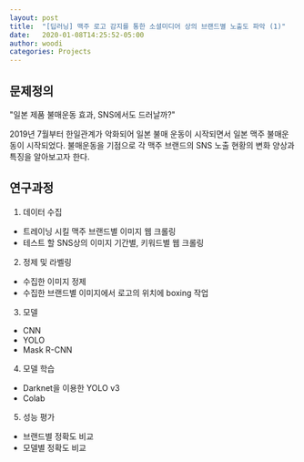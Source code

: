 ```yaml
---
layout: post
title:  "[딥러닝] 맥주 로고 감지를 통한 소셜미디어 상의 브랜드별 노출도 파악 (1)"
date:   2020-01-08T14:25:52-05:00
author: woodi
categories: Projects
---
```


## 문제정의
"일본 제품 불매운동 효과, SNS에서도 드러날까?"

2019년 7월부터 한일관계가 악화되어 일본 불매 운동이 시작되면서 일본 맥주 불매운동이 시작되었다.
불매운동을 기점으로 각 맥주 브랜드의 SNS 노출 현황의 변화 양상과 특징을 알아보고자 한다.


## 연구과정

1. 데이터 수집
 - 트레이닝 시킬 맥주 브랜드별 이미지 웹 크롤링
 - 테스트 할 SNS상의 이미지 기간별, 키워드별 웹 크롤링

2. 정제 및 라벨링
 - 수집한 이미지 정제
 - 수집한 브랜드별 이미지에서 로고의 위치에 boxing 작업

3. 모델
 - CNN
 - YOLO
 - Mask R-CNN

4. 모델 학습
 - Darknet을 이용한 YOLO v3
 -  Colab

5. 성능 평가
 - 브랜드별 정확도 비교
 - 모델별 정확도 비교